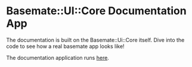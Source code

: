 # Basemate::UI::Core Documentation App

The documentation is built on the Basemate::Ui::Core itself. Dive into the code to see how a real basemate app looks like!

The documentation application runs [here](http://basemate-ui-core.herokuapp.com/).
